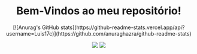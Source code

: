 
<h1 align=center> Bem-Vindos ao meu repositório! </h1>

<div align=center>
  [![Anurag's GitHub stats](https://github-readme-stats.vercel.app/api?username=Luis17c)](https://github.com/anuraghazra/github-readme-stats)
</div>
<div align=center>
  
[<img src="https://img.shields.io/badge/linkedin-%230077B5.svg?&style=for-the-badge&logo=linkedin&logoColor=white" />](https://www.linkedin.com/in/luisclaudioprado/) 
[<img src = "https://img.shields.io/badge/instagram-%23E4405F.svg?&style=for-the-badge&logo=instagram&logoColor=white">](https://www.instagram.com/prado.luisclaudio/)

</div>
